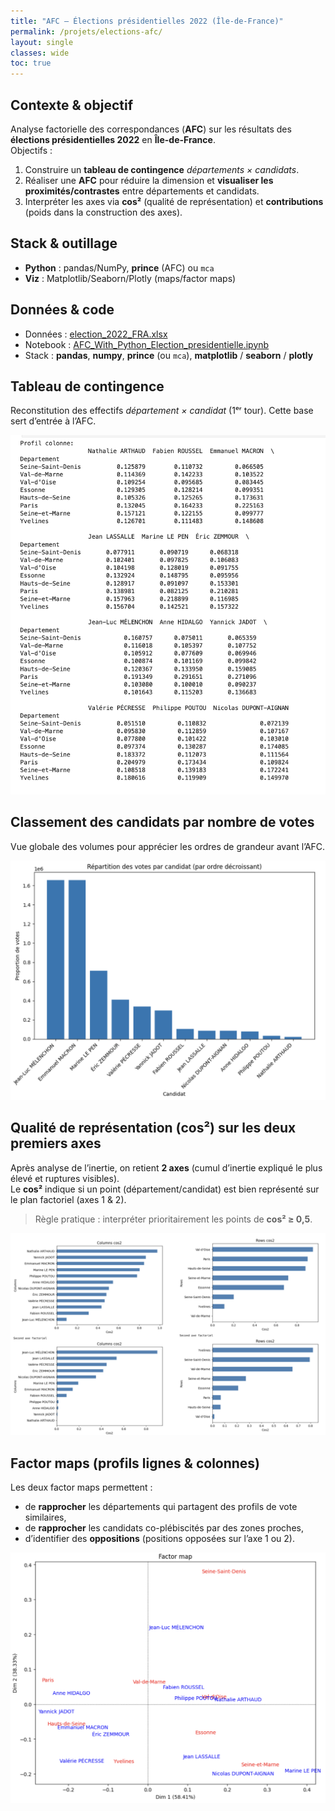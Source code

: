 ```yaml
---
title: "AFC — Élections présidentielles 2022 (Île-de-France)"
permalink: /projets/elections-afc/
layout: single
classes: wide
toc: true
---
```


## Contexte & objectif
Analyse factorielle des correspondances (**AFC**) sur les résultats des **élections présidentielles 2022** en **Île-de-France**.  
Objectifs :
1. Construire un **tableau de contingence** *départements × candidats*.
2. Réaliser une **AFC** pour réduire la dimension et **visualiser les proximités/contrastes** entre départements et candidats.
3. Interpréter les axes via **cos²** (qualité de représentation) et **contributions** (poids dans la construction des axes).

## Stack & outillage
- **Python** : pandas/NumPy, **prince** (AFC) ou `mca`
- **Viz** : Matplotlib/Seaborn/Plotly (maps/factor maps)

## Données & code
- Données : [election_2022_FRA.xlsx](../asset/ACF_elections_presidentielles/data/election_2022_FRA.xlsx)  
- Notebook : [AFC_With_Python_Election_presidentielle.ipynb](../asset/ACF_elections_presidentielles/notebooks/AFC_With_Python%20Election%20pre%CC%81sidentielle%20.ipynb)  
- Stack : **pandas**, **numpy**, **prince** (ou `mca`), **matplotlib** / **seaborn** / **plotly**




## Tableau de contingence
Reconstitution des effectifs *département × candidat* (1ᵉʳ tour). Cette base sert d’entrée à l’AFC.

![Tableau de contingence](../asset/ACF_elections_presidentielles/images/TB_contingence.png)

## Classement des candidats par nombre de votes
Vue globale des volumes pour apprécier les ordres de grandeur avant l’AFC.

![Classement des candidats](../asset/ACF_elections_presidentielles/images/classement_elec.png)

## Qualité de représentation (cos²) sur les deux premiers axes
Après analyse de l’inertie, on retient **2 axes** (cumul d’inertie expliqué le plus élevé et ruptures visibles).  
Le **cos²** indique si un point (département/candidat) est bien représenté sur le plan factoriel (axes 1 & 2).  
> Règle pratique : interpréter prioritairement les points de **cos² ≥ 0,5**.

![Qualité de représentation (cos²)](../asset/ACF_elections_presidentielles/images/qual_repres.png)

## Factor maps (profils lignes & colonnes)
Les deux factor maps permettent :
- de **rapprocher** les départements qui partagent des profils de vote similaires,  
- de **rapprocher** les candidats co-plébiscités par des zones proches,  
- d’identifier des **oppositions** (positions opposées sur l’axe 1 ou 2).

![Factor_map](../asset/ACF_elections_presidentielles/images/Factor_map.png)
